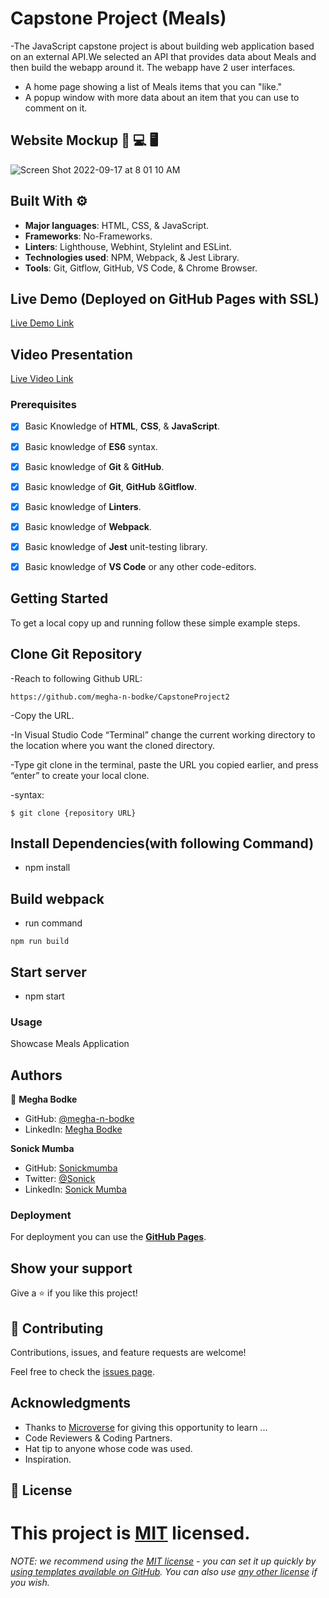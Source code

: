 # Capstone Project (Meals)

-The JavaScript capstone project is about building web application based on an external API.We selected an API that provides data about Meals and then build the webapp around it. The webapp have 2 user interfaces.

- A home page showing a list of Meals items that you can "like."
- A popup window with more data about an item that you can use to comment on it.

## Website Mockup 📱 💻 🖥️

![Screen Shot 2022-09-17 at 8 01 10 AM](https://user-images.githubusercontent.com/106140591/190843018-3747517b-2bc9-4604-ab2a-a11049505dc7.png)

## Built With ⚙️

- **Major languages**: HTML, CSS, & JavaScript.
- **Frameworks**: No-Frameworks.
- **Linters**: Lighthouse, Webhint, Stylelint and ESLint.
- **Technologies used**: NPM, Webpack, & Jest Library.
- **Tools**: Git, Gitflow, GitHub, VS Code, & Chrome Browser.

## Live Demo (Deployed on GitHub Pages with SSL)

[Live Demo Link](https://megha-n-bodke.github.io/CapstoneProject2/dist/)

## Video Presentation

[Live Video Link](https://drive.google.com/file/d/1i6Mgwi7OUQj81ocxAFwu-D0nafqnbdJ8/view?usp=sharing)

### Prerequisites

- [x] Basic Knowledge of **HTML**, **CSS**, & **JavaScript**.
- [x] Basic knowledge of **ES6** syntax.

- [x] Basic knowledge of **Git** & **GitHub**.
- [x] Basic knowledge of **Git**, **GitHub** &**Gitflow**.
- [x] Basic knowledge of **Linters**.
- [x] Basic knowledge of **Webpack**.
- [x] Basic knowledge of **Jest** unit-testing library.
- [x] Basic knowledge of **VS Code** or any other code-editors.

## Getting Started

To get a local copy up and running follow these simple example steps.

## Clone Git Repository

-Reach to following Github URL:

```
https://github.com/megha-n-bodke/CapstoneProject2
```

-Copy the URL.

-In Visual Studio Code “Terminal” change the current working directory to the location where you want the cloned directory.

-Type git clone in the terminal, paste the URL you copied earlier, and press “enter” to create your local clone.

-syntax:

```
$ git clone {repository URL}
```

## Install Dependencies(with following Command)

- npm install

## Build webpack

- run command

```
npm run build
```

## Start server

- npm start

### Usage

Showcase Meals Application

## Authors

👤 **Megha Bodke**

- GitHub: [@megha-n-bodke](https://github.com/megha-n-bodke)
- LinkedIn: [Megha Bodke](https://www.linkedin.com/in/megha-bodke/)

**Sonick Mumba**

- GitHub: [Sonickmumba](https://github.com/Sonickmumba)
- Twitter: [@Sonick](https://twitter.com/MumbaSonick)
- LinkedIn: [Sonick Mumba](https://www.linkedin.com/in/sonick-m-301557a2/)

### Deployment

For deployment you can use the **[GitHub Pages](https://pages.github.com/)**.

## Show your support

Give a ⭐️ if you like this project!

## 🤝 Contributing

Contributions, issues, and feature requests are welcome!

Feel free to check the [issues page](../../issues/).

## Acknowledgments

- Thanks to [Microverse](https://www.microverse.org/) for giving this opportunity to learn ...
- Code Reviewers & Coding Partners.
- Hat tip to anyone whose code was used.
- Inspiration.

## 📝 License

# This project is [MIT](./MIT.md) licensed.

_NOTE: we recommend using the [MIT license](https://choosealicense.com/licenses/mit/) - you can set it up quickly by [using templates available on GitHub](https://docs.github.com/en/communities/setting-up-your-project-for-healthy-contributions/adding-a-license-to-a-repository). You can also use [any other license](https://choosealicense.com/licenses/) if you wish._
